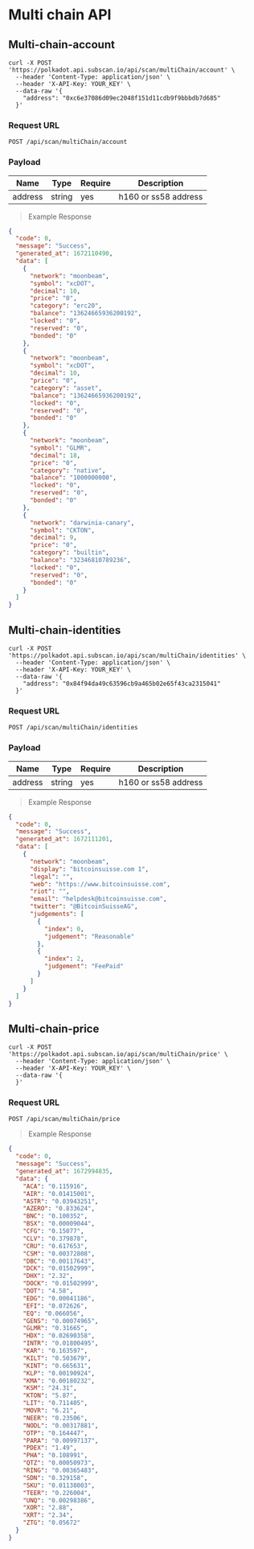 # Multi chain API

## Multi-chain-account

```shell
curl -X POST 'https://polkadot.api.subscan.io/api/scan/multiChain/account' \
  --header 'Content-Type: application/json' \
  --header 'X-API-Key: YOUR_KEY' \
  --data-raw '{
    "address": "0xc6e37086d09ec2048f151d11cdb9f9bbbdb7d685"
  }'
```

### Request URL

`POST /api/scan/multiChain/account`

### Payload

| Name        | Type   | Require | Description          |
|-------------|--------|---------|----------------------|
| address     | string | yes     | h160 or ss58 address |

> Example Response

```json
{
  "code": 0,
  "message": "Success",
  "generated_at": 1672110490,
  "data": [
    {
      "network": "moonbeam",
      "symbol": "xcDOT",
      "decimal": 10,
      "price": "0",
      "category": "erc20",
      "balance": "13624665936200192",
      "locked": "0",
      "reserved": "0",
      "bonded": "0"
    },
    {
      "network": "moonbeam",
      "symbol": "xcDOT",
      "decimal": 10,
      "price": "0",
      "category": "asset",
      "balance": "13624665936200192",
      "locked": "0",
      "reserved": "0",
      "bonded": "0"
    },
    {
      "network": "moonbeam",
      "symbol": "GLMR",
      "decimal": 18,
      "price": "0",
      "category": "native",
      "balance": "1000000000",
      "locked": "0",
      "reserved": "0",
      "bonded": "0"
    },
    {
      "network": "darwinia-canary",
      "symbol": "CKTON",
      "decimal": 9,
      "price": "0",
      "category": "builtin",
      "balance": "32346810789236",
      "locked": "0",
      "reserved": "0",
      "bonded": "0"
    }
  ]
}
```



## Multi-chain-identities

```shell
curl -X POST 'https://polkadot.api.subscan.io/api/scan/multiChain/identities' \
  --header 'Content-Type: application/json' \
  --header 'X-API-Key: YOUR_KEY' \
  --data-raw '{
    "address": "0x84f94da49c63596cb9a465b02e65f43ca2315041"
  }'
```

### Request URL

`POST /api/scan/multiChain/identities`

### Payload

| Name        | Type   | Require | Description          |
|-------------|--------|---------|----------------------|
| address     | string | yes     | h160 or ss58 address |

> Example Response

```json
{
  "code": 0,
  "message": "Success",
  "generated_at": 1672111201,
  "data": [
    {
      "network": "moonbeam",
      "display": "bitcoinsuisse.com 1",
      "legal": "",
      "web": "https://www.bitcoinsuisse.com",
      "riot": "",
      "email": "helpdesk@bitcoinsuisse.com",
      "twitter": "@BitcoinSuisseAG",
      "judgements": [
        {
          "index": 0,
          "judgement": "Reasonable"
        },
        {
          "index": 2,
          "judgement": "FeePaid"
        }
      ]
    }
  ]
}
```


## Multi-chain-price

```shell
curl -X POST 'https://polkadot.api.subscan.io/api/scan/multiChain/price' \
  --header 'Content-Type: application/json' \
  --header 'X-API-Key: YOUR_KEY' \
  --data-raw '{
  }'
```

### Request URL

`POST /api/scan/multiChain/price`

> Example Response

```json
{
  "code": 0,
  "message": "Success",
  "generated_at": 1672994835,
  "data": {
    "ACA": "0.115916",
    "AIR": "0.01415001",
    "ASTR": "0.03943251",
    "AZERO": "0.833624",
    "BNC": "0.100352",
    "BSX": "0.00009044",
    "CFG": "0.15077",
    "CLV": "0.379878",
    "CRU": "0.617653",
    "CSM": "0.00372808",
    "DBC": "0.00117643",
    "DCK": "0.01502999",
    "DHX": "2.32",
    "DOCK": "0.01502999",
    "DOT": "4.58",
    "EDG": "0.00041186",
    "EFI": "0.072626",
    "EQ": "0.066056",
    "GENS": "0.00074965",
    "GLMR": "0.31665",
    "HDX": "0.02690358",
    "INTR": "0.01800495",
    "KAR": "0.163597",
    "KILT": "0.503679",
    "KINT": "0.665631",
    "KLP": "0.00190924",
    "KMA": "0.00180232",
    "KSM": "24.31",
    "KTON": "5.87",
    "LIT": "0.711405",
    "MOVR": "6.21",
    "NEER": "0.23506",
    "NODL": "0.00317881",
    "OTP": "0.164447",
    "PARA": "0.00997137",
    "PDEX": "1.49",
    "PHA": "0.108991",
    "QTZ": "0.00050973",
    "RING": "0.00365483",
    "SDN": "0.329158",
    "SKU": "0.01138003",
    "TEER": "0.226004",
    "UNQ": "0.00298386",
    "XOR": "2.88",
    "XRT": "2.34",
    "ZTG": "0.05672"
  }
}
```
